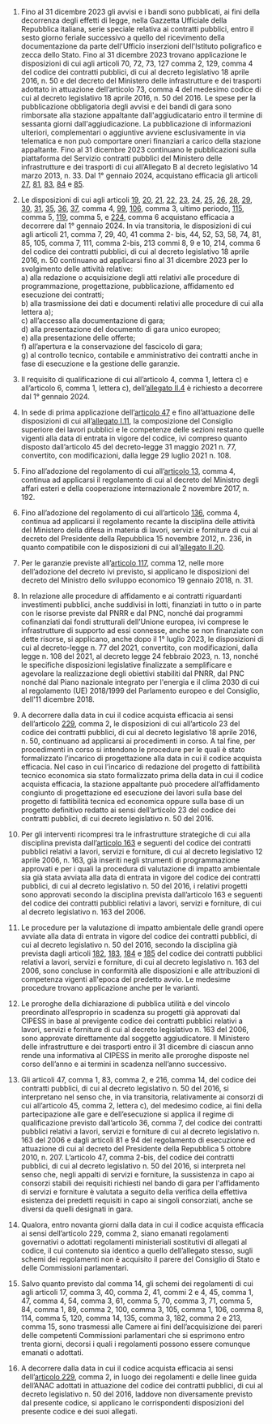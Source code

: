 1. Fino al 31 dicembre 2023 gli avvisi e i bandi sono pubblicati, ai fini della decorrenza degli effetti di legge, nella Gazzetta Ufficiale della Repubblica italiana, serie speciale relativa ai contratti pubblici, entro il sesto giorno feriale successivo a quello del ricevimento della documentazione da parte dell'Ufficio inserzioni dell'Istituto poligrafico e zecca dello Stato. Fino al 31 dicembre 2023 trovano applicazione le disposizioni di cui agli articoli 70, 72, 73, 127 comma 2, 129, comma 4 del codice dei contratti pubblici, di cui al decreto legislativo 18 aprile 2016, n. 50 e del decreto del Ministero delle infrastrutture e dei trasporti adottato in attuazione dell’articolo 73, comma 4 del medesimo codice di cui al decreto legislativo 18 aprile 2016, n. 50 del 2016. Le spese per la pubblicazione obbligatoria degli avvisi e dei bandi di gara sono rimborsate alla stazione appaltante dall'aggiudicatario entro il termine di sessanta giorni dall'aggiudicazione. La pubblicazione di informazioni ulteriori, complementari o aggiuntive avviene esclusivamente in via telematica e non può comportare oneri finanziari a carico della stazione appaltante. Fino al 31 dicembre 2023 continuano le pubblicazioni sulla piattaforma del Servizio contratti pubblici del Ministero delle infrastrutture e dei trasporti di cui all’Allegato B al decreto legislativo 14 marzo 2013, n. 33. Dal 1° gennaio 2024, acquistano efficacia gli articoli [27](/index.html?article=articolo-27&version=1), [81](/index.html?article=articolo-81&version=1), [83](/index.html?article=articolo-83&version=1), [84](/index.html?article=articolo-84&version=1) e [85](/index.html?article=articolo-85&version=1).

2. Le disposizioni di cui agli articoli [19](/index.html?article=articolo-19&version=1), [20](/index.html?article=articolo-20&version=1), [21](/index.html?article=articolo-21&version=1), [22](/index.html?article=articolo-22&version=1), [23](/index.html?article=articolo-23&version=1), [24](/index.html?article=articolo-24&version=1), [25](/index.html?article=articolo-25&version=1), [26](/index.html?article=articolo-26&version=1), [28](/index.html?article=articolo-28&version=1), [29](/index.html?article=articolo-29&version=1), [30](/index.html?article=articolo-30&version=1), [31](/index.html?article=articolo-31&version=1), [35](/index.html?article=articolo-35&version=1), [36](/index.html?article=articolo-36&version=1), [37](/index.html?article=articolo-37&version=1), comma 4, [99](/index.html?article=articolo-99&version=1), [106](/index.html?article=articolo-106&version=1), comma 3, ultimo periodo, [115](/index.html?article=articolo-115&version=1), comma 5, [119](/index.html?article=articolo-119&version=1), comma 5, e [224](/index.html?article=articolo-224&version=1), comma 6 acquistano efficacia a decorrere dal 1° gennaio 2024. In via transitoria, le disposizioni di cui agli articoli 21, comma 7, 29, 40, 41 comma 2- bis, 44, 52, 53, 58, 74, 81, 85, 105, comma 7, 111, comma 2-bis, 213 commi 8, 9 e 10, 214, comma 6 del codice dei contratti pubblici, di cui al decreto legislativo 18 aprile 2016, n. 50 continuano ad applicarsi fino al 31 dicembre 2023 per lo svolgimento delle attività relative:<br>a) alla redazione o acquisizione degli atti relativi alle procedure di programmazione, progettazione, pubblicazione, affidamento ed esecuzione dei contratti;<br>b) alla trasmissione dei dati e documenti relativi alle procedure di cui alla lettera a);<br>c) all’accesso alla documentazione di gara;<br>d) alla presentazione del documento di gara unico europeo;<br>e) alla presentazione delle offerte;<br>f) all’apertura e la conservazione del fascicolo di gara;<br>g) al controllo tecnico, contabile e amministrativo dei contratti anche in fase di esecuzione e la gestione delle garanzie.

3. Il requisito di qualificazione di cui all’articolo 4, comma 1, lettera c) e all’articolo 6, comma 1, lettera c), dell’[allegato II.4](/index.html?section=attachment-2-4&version=1) è richiesto a decorrere dal 1° gennaio 2024.

4. In sede di prima applicazione dell’[articolo 47](/index.html?article=articolo-47&version=1) e fino all’attuazione delle disposizioni di cui all’[allegato I.11](/index.html?section=attachment-1-11&version=1), la composizione del Consiglio superiore dei lavori pubblici e le competenze delle sezioni restano quelle vigenti alla data di entrata in vigore del codice, ivi compreso quanto disposto dall’articolo 45 del decreto-legge 31 maggio 2021 n. 77, convertito, con modificazioni, dalla legge 29 luglio 2021 n. 108.

5. Fino all’adozione del regolamento di cui all’[articolo 13](/index.html?article=articolo-13&version=1), comma 4, continua ad applicarsi il regolamento di cui al decreto del Ministro degli affari esteri e della cooperazione internazionale 2 novembre 2017, n. 192. 

6. Fino all’adozione del regolamento di cui all’articolo [136](/index.html?article=articolo-136&version=1), comma 4, continua ad applicarsi il regolamento recante la disciplina delle attività del Ministero della difesa in materia di lavori, servizi e forniture di cui al decreto del Presidente della Repubblica 15 novembre 2012, n. 236, in quanto compatibile con le disposizioni di cui all’[allegato II.20](/index.html?section=attachment-2-20&version=1).

7. Per le garanzie previste all’[articolo 117](/index.html?article=articolo-117&version=1), comma 12, nelle more dell’adozione del decreto ivi previsto, si applicano le disposizioni del decreto del Ministro dello sviluppo economico 19 gennaio 2018, n. 31.

8. In relazione alle procedure di affidamento e ai contratti riguardanti investimenti pubblici, anche suddivisi in lotti, finanziati in tutto o in parte con le risorse previste dal PNRR e dal PNC, nonché dai programmi cofinanziati dai fondi strutturali dell’Unione europea, ivi comprese le infrastrutture di supporto ad essi connesse, anche se non finanziate con dette risorse, si applicano, anche dopo il 1° luglio 2023, le disposizioni di cui al decreto-legge n. 77 del 2021, convertito, con modificazioni, dalla legge n. 108 del 2021, al decreto legge 24 febbraio 2023, n. 13, nonché le specifiche disposizioni legislative finalizzate a semplificare e agevolare la realizzazione degli obiettivi stabiliti dal PNRR, dal PNC nonché dal Piano nazionale integrato per l'energia e il clima 2030 di cui al regolamento (UE) 2018/1999 del Parlamento europeo e del Consiglio, dell'11 dicembre 2018.

9. A decorrere dalla data in cui il codice acquista efficacia ai sensi dell’articolo [229](/index.html?article=articolo-229&version=1), comma 2, le disposizioni di cui all’articolo 23 del codice dei contratti pubblici, di cui al decreto legislativo 18 aprile 2016, n. 50, continuano ad applicarsi ai procedimenti in corso. A tal fine, per procedimenti in corso si intendono le procedure per le quali è stato formalizzato l’incarico di progettazione alla data in cui il codice acquista efficacia. Nel caso in cui l’incarico di redazione del progetto di fattibilità tecnico economica sia stato formalizzato prima della data in cui il codice acquista efficacia, la stazione appaltante può procedere all’affidamento congiunto di progettazione ed esecuzione dei lavori sulla base del progetto di fattibilità tecnica ed economica oppure sulla base di un progetto definitivo redatto ai sensi dell’articolo 23 del codice dei contratti pubblici, di cui decreto legislativo n. 50 del 2016.

10. Per gli interventi ricompresi tra le infrastrutture strategiche di cui alla disciplina prevista dall’[articolo 163](/index.html?article=articolo-163&version=1) e seguenti del codice dei contratti pubblici relativi a lavori, servizi e forniture, di cui al decreto legislativo 12 aprile 2006, n. 163, già inseriti negli strumenti di programmazione approvati e per i quali la procedura di valutazione di impatto ambientale sia già stata avviata alla data di entrata in vigore del codice dei contratti pubblici, di cui al decreto legislativo n. 50 del 2016, i relativi progetti sono approvati secondo la disciplina prevista dall’articolo 163 e seguenti del codice dei contratti pubblici relativi a lavori, servizi e forniture, di cui al decreto legislativo n. 163 del 2006.

11. Le procedure per la valutazione di impatto ambientale delle grandi opere avviate alla data di entrata in vigore del codice dei contratti pubblici, di cui al decreto legislativo n. 50 del 2016, secondo la disciplina già prevista dagli articoli [182](/index.html?article=articolo-182&version=1), [183](/index.html?article=articolo-183&version=1), [184](/index.html?article=articolo-184&version=1) e [185](/index.html?article=articolo-185&version=1) del codice dei contratti pubblici relativi a lavori, servizi e forniture, di cui al decreto legislativo n. 163 del 2006, sono concluse in conformità alle disposizioni e alle attribuzioni di competenza vigenti all'epoca del predetto avvio. Le medesime procedure trovano applicazione anche per le varianti.

12. Le proroghe della dichiarazione di pubblica utilità e del vincolo preordinato all’esproprio in scadenza su progetti già approvati dal CIPESS in base al previgente codice dei contratti pubblici relativi a lavori, servizi e forniture di cui al decreto legislativo n. 163 del 2006, sono approvate direttamente dal soggetto aggiudicatore. Il Ministero delle infrastrutture e dei trasporti entro il 31 dicembre di ciascun anno rende una informativa al CIPESS in merito alle proroghe disposte nel corso dell’anno e ai termini in scadenza nell’anno successivo. 

13. Gli articoli 47, comma 1, 83, comma 2, e 216, comma 14, del codice dei contratti pubblici, di cui al decreto legislativo n. 50 del 2016, si interpretano nel senso che, in via transitoria, relativamente ai consorzi di cui all’articolo 45, comma 2, lettera c), del medesimo codice, ai fini della partecipazione alle gare e dell’esecuzione si applica il regime di qualificazione previsto dall’articolo 36, comma 7, del codice dei contratti pubblici relativi a lavori, servizi e forniture di cui al decreto legislativo n. 163 del 2006 e dagli articoli 81 e 94 del regolamento di esecuzione ed attuazione di cui al decreto del Presidente della Repubblica 5 ottobre 2010, n. 207. L’articolo 47, comma 2-bis, del codice dei contratti pubblici, di cui al decreto legislativo n. 50 del 2016, si interpreta nel senso che, negli appalti di servizi e forniture, la sussistenza in capo ai consorzi stabili dei requisiti richiesti nel bando di gara per l'affidamento di servizi e forniture è valutata a seguito della verifica della effettiva esistenza dei predetti requisiti in capo ai singoli consorziati, anche se diversi da quelli designati in gara.

14. Qualora, entro novanta giorni dalla data in cui il codice acquista efficacia ai sensi dell’articolo 229, comma 2, siano emanati regolamenti governativi o adottati regolamenti ministeriali sostitutivi di allegati al codice, il cui contenuto sia identico a quello dell’allegato stesso, sugli schemi dei regolamenti non è acquisito il parere del Consiglio di Stato e delle Commissioni parlamentari.

15. Salvo quanto previsto dal comma 14, gli schemi dei regolamenti di cui agli articoli 17, comma 3, 40, comma 2, 41, commi 2 e 4, 45, comma 1, 47, comma 4, 54, comma 3, 61, comma 5, 70, comma 3, 71, comma 5, 84, comma 1, 89, comma 2, 100, comma 3, 105, comma 1, 106, comma 8, 114, comma 5, 120, comma 14, 135, comma 3, 182, comma 2 e 213, comma 15, sono trasmessi alle Camere ai fini dell’acquisizione dei pareri delle competenti Commissioni parlamentari che si esprimono entro trenta giorni, decorsi i quali i regolamenti possono essere comunque emanati o adottati.

16. A decorrere dalla data in cui il codice acquista efficacia ai sensi dell’[articolo 229](/index.html?article=articolo-229&version=1), comma 2, in luogo dei regolamenti e delle linee guida dell’ANAC adottati in attuazione del codice dei contratti pubblici, di cui al decreto legislativo n. 50 del 2016, laddove non diversamente previsto dal presente codice, si applicano le corrispondenti disposizioni del presente codice e dei suoi allegati.
